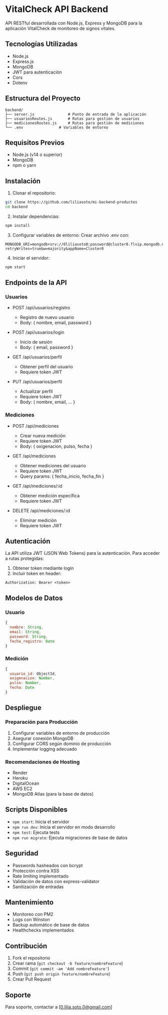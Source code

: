 # VitalCheck API Backend

API RESTful desarrollada con Node.js, Express y MongoDB para la aplicación VitalCheck de monitoreo de signos vitales.

## Tecnologías Utilizadas

- Node.js
- Express.js
- MongoDB
- JWT para autenticación
- Cors
- Dotenv

## Estructura del Proyecto

```
backend/
├── server.js               # Punto de entrada de la aplicación
├── usuariosRoutes.js       # Rutas para gestión de usuarios
├── medicionesRoutes.js     # Rutas para gestión de mediciones
└── .env                # Variables de entorno
```

## Requisitos Previos

- Node.js (v14 o superior)
- MongoDB
- npm o yarn

## Instalación

1. Clonar el repositorio:
```bash
git clone https://github.com/liliasoto/mi-backend-productos
cd backend
```

2. Instalar dependencias:
```bash
npm install
```

3. Configurar variables de entorno:
Crear archivo .env con:
```
MONGODB_URI=mongodb+srv://0liliasoto0:password@cluster0.flvip.mongodb.net/?retryWrites=true&w=majority&appName=Cluster0
```

4. Iniciar el servidor:
```bash
npm start
```

## Endpoints de la API

### Usuarios

- POST /api/usuarios/registro
  - Registro de nuevo usuario
  - Body: { nombre, email, password }

- POST /api/usuarios/login
  - Inicio de sesión
  - Body: { email, password }

- GET /api/usuarios/perfil
  - Obtener perfil del usuario
  - Requiere token JWT

- PUT /api/usuarios/perfil
  - Actualizar perfil
  - Requiere token JWT
  - Body: { nombre, email, ... }

### Mediciones

- POST /api/mediciones
  - Crear nueva medición
  - Requiere token JWT
  - Body: { oxigenacion, pulso, fecha }

- GET /api/mediciones
  - Obtener mediciones del usuario
  - Requiere token JWT
  - Query params: { fecha_inicio, fecha_fin }

- GET /api/mediciones/:id
  - Obtener medición específica
  - Requiere token JWT

- DELETE /api/mediciones/:id
  - Eliminar medición
  - Requiere token JWT

## Autenticación

La API utiliza JWT (JSON Web Tokens) para la autenticación. Para acceder a rutas protegidas:

1. Obtener token mediante login
2. Incluir token en header:
```
Authorization: Bearer <token>
```

## Modelos de Datos

### Usuario
```javascript
{
  nombre: String,
  email: String,
  password: String,
  fecha_registro: Date
}
```

### Medición
```javascript
{
  usuario_id: ObjectId,
  oxigenacion: Number,
  pulso: Number,
  fecha: Date
}
```

## Despliegue

### Preparación para Producción

1. Configurar variables de entorno de producción
2. Asegurar conexión MongoDB
3. Configurar CORS según dominio de producción
4. Implementar logging adecuado

### Recomendaciones de Hosting

- Render
- Heroku
- DigitalOcean
- AWS EC2
- MongoDB Atlas (para la base de datos)

## Scripts Disponibles

- `npm start`: Inicia el servidor
- `npm run dev`: Inicia el servidor en modo desarrollo
- `npm test`: Ejecuta tests
- `npm run migrate`: Ejecuta migraciones de base de datos

## Seguridad

- Passwords hasheados con bcrypt
- Protección contra XSS
- Rate limiting implementado
- Validación de datos con express-validator
- Sanitización de entradas

## Mantenimiento

- Monitoreo con PM2
- Logs con Winston
- Backup automático de base de datos
- Healthchecks implementados

## Contribución

1. Fork el repositorio
2. Crear rama (`git checkout -b feature/nombreFeature`)
3. Commit (`git commit -am 'Add nombreFeature'`)
4. Push (`git push origin feature/nombreFeature`)
5. Crear Pull Request

## Soporte

Para soporte, contactar a [0.lilia.soto.0@gmail.com]
